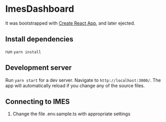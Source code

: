 # ImesDashboard

It was bootstrapped with [Create React App](https://github.com/facebookincubator/create-react-app), and later ejected.

## Install dependencies
run ```yarn install```

## Development server

Run `yarn start` for a dev server. Navigate to `http://localhost:3000/`. The app will automatically reload if you change any of the source files.

## Connecting to IMES

1. Change the file .env.sample.ts with appropriate settings
